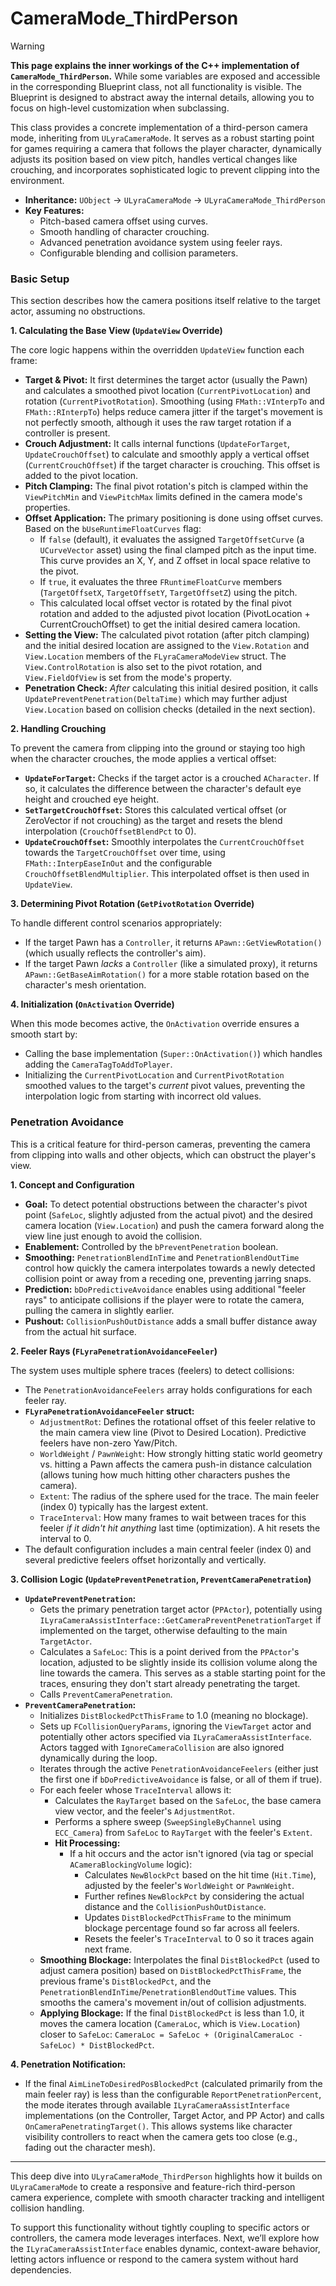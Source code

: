 # CameraMode_ThirdPerson

> [!warning]
> **This page explains the inner workings of the C++ implementation of `CameraMode_ThirdPerson`.** While some variables are exposed and accessible in the corresponding Blueprint class, not all functionality is visible. The Blueprint is designed to abstract away the internal details, allowing you to focus on high-level customization when subclassing.

This class provides a concrete implementation of a third-person camera mode, inheriting from `ULyraCameraMode`. It serves as a robust starting point for games requiring a camera that follows the player character, dynamically adjusts its position based on view pitch, handles vertical changes like crouching, and incorporates sophisticated logic to prevent clipping into the environment.

* **Inheritance:** `UObject` -> `ULyraCameraMode` -> `ULyraCameraMode_ThirdPerson`
* **Key Features:**
  * Pitch-based camera offset using curves.
  * Smooth handling of character crouching.
  * Advanced penetration avoidance system using feeler rays.
  * Configurable blending and collision parameters.

### Basic Setup

This section describes how the camera positions itself relative to the target actor, assuming no obstructions.

**1. Calculating the Base View (`UpdateView` Override)**

The core logic happens within the overridden `UpdateView` function each frame:

* **Target & Pivot:** It first determines the target actor (usually the Pawn) and calculates a smoothed pivot location (`CurrentPivotLocation`) and rotation (`CurrentPivotRotation`). Smoothing (using `FMath::VInterpTo` and `FMath::RInterpTo`) helps reduce camera jitter if the target's movement is not perfectly smooth, although it uses the raw target rotation if a controller is present.
* **Crouch Adjustment:** It calls internal functions (`UpdateForTarget`, `UpdateCrouchOffset`) to calculate and smoothly apply a vertical offset (`CurrentCrouchOffset`) if the target character is crouching. This offset is added to the pivot location.
* **Pitch Clamping:** The final pivot rotation's pitch is clamped within the `ViewPitchMin` and `ViewPitchMax` limits defined in the camera mode's properties.
* **Offset Application:** The primary positioning is done using offset curves. Based on the `bUseRuntimeFloatCurves` flag:
  * If `false` (default), it evaluates the assigned `TargetOffsetCurve` (a `UCurveVector` asset) using the final clamped pitch as the input time. This curve provides an X, Y, and Z offset in local space relative to the pivot.
  * If `true`, it evaluates the three `FRuntimeFloatCurve` members (`TargetOffsetX`, `TargetOffsetY`, `TargetOffsetZ`) using the pitch.
  * This calculated local offset vector is rotated by the final pivot rotation and added to the adjusted pivot location (PivotLocation + CurrentCrouchOffset) to get the initial desired camera location.
* **Setting the View:** The calculated pivot rotation (after pitch clamping) and the initial desired location are assigned to the `View.Rotation` and `View.Location` members of the `FLyraCameraModeView` struct. The `View.ControlRotation` is also set to the pivot rotation, and `View.FieldOfView` is set from the mode's property.
* **Penetration Check:** _After_ calculating this initial desired position, it calls `UpdatePreventPenetration(DeltaTime)` which may further adjust `View.Location` based on collision checks (detailed in the next section).

**2. Handling Crouching**

To prevent the camera from clipping into the ground or staying too high when the character crouches, the mode applies a vertical offset:

* **`UpdateForTarget`:** Checks if the target actor is a crouched `ACharacter`. If so, it calculates the difference between the character's default eye height and crouched eye height.
* **`SetTargetCrouchOffset`:** Stores this calculated vertical offset (or ZeroVector if not crouching) as the target and resets the blend interpolation (`CrouchOffsetBlendPct` to 0).
* **`UpdateCrouchOffset`:** Smoothly interpolates the `CurrentCrouchOffset` towards the `TargetCrouchOffset` over time, using `FMath::InterpEaseInOut` and the configurable `CrouchOffsetBlendMultiplier`. This interpolated offset is then used in `UpdateView`.

**3. Determining Pivot Rotation (`GetPivotRotation` Override)**

To handle different control scenarios appropriately:

* If the target Pawn has a `Controller`, it returns `APawn::GetViewRotation()` (which usually reflects the controller's aim).
* If the target Pawn _lacks_ a `Controller` (like a simulated proxy), it returns `APawn::GetBaseAimRotation()` for a more stable rotation based on the character's mesh orientation.

**4. Initialization (`OnActivation` Override)**

When this mode becomes active, the `OnActivation` override ensures a smooth start by:

* Calling the base implementation (`Super::OnActivation()`) which handles adding the `CameraTagToAddToPlayer`.
* Initializing the `CurrentPivotLocation` and `CurrentPivotRotation` smoothed values to the target's _current_ pivot values, preventing the interpolation logic from starting with incorrect old values.

### Penetration Avoidance

This is a critical feature for third-person cameras, preventing the camera from clipping into walls and other objects, which can obstruct the player's view.

**1. Concept and Configuration**

* **Goal:** To detect potential obstructions between the character's pivot point (`SafeLoc`, slightly adjusted from the actual pivot) and the desired camera location (`View.Location`) and push the camera forward along the view line just enough to avoid the collision.
* **Enablement:** Controlled by the `bPreventPenetration` boolean.
* **Smoothing:** `PenetrationBlendInTime` and `PenetrationBlendOutTime` control how quickly the camera interpolates towards a newly detected collision point or away from a receding one, preventing jarring snaps.
* **Prediction:** `bDoPredictiveAvoidance` enables using additional "feeler rays" to anticipate collisions if the player were to rotate the camera, pulling the camera in slightly earlier.
* **Pushout:** `CollisionPushOutDistance` adds a small buffer distance away from the actual hit surface.

**2. Feeler Rays (`FLyraPenetrationAvoidanceFeeler`)**

The system uses multiple sphere traces (feelers) to detect collisions:

* The `PenetrationAvoidanceFeelers` array holds configurations for each feeler ray.
* **`FLyraPenetrationAvoidanceFeeler` struct:**
  * `AdjustmentRot`: Defines the rotational offset of this feeler relative to the main camera view line (Pivot to Desired Location). Predictive feelers have non-zero Yaw/Pitch.
  * `WorldWeight` / `PawnWeight`: How strongly hitting static world geometry vs. hitting a Pawn affects the camera push-in distance calculation (allows tuning how much hitting other characters pushes the camera).
  * `Extent`: The radius of the sphere used for the trace. The main feeler (index 0) typically has the largest extent.
  * `TraceInterval`: How many frames to wait between traces for this feeler _if it didn't hit anything_ last time (optimization). A hit resets the interval to 0.
* The default configuration includes a main central feeler (index 0) and several predictive feelers offset horizontally and vertically.

**3. Collision Logic (`UpdatePreventPenetration`, `PreventCameraPenetration`)**

* **`UpdatePreventPenetration`:**
  * Gets the primary penetration target actor (`PPActor`), potentially using `ILyraCameraAssistInterface::GetCameraPreventPenetrationTarget` if implemented on the target, otherwise defaulting to the main `TargetActor`.
  * Calculates a `SafeLoc`: This is a point derived from the `PPActor`'s location, adjusted to be slightly inside its collision volume along the line towards the camera. This serves as a stable starting point for the traces, ensuring they don't start already penetrating the target.
  * Calls `PreventCameraPenetration`.
* **`PreventCameraPenetration`:**
  * Initializes `DistBlockedPctThisFrame` to 1.0 (meaning no blockage).
  * Sets up `FCollisionQueryParams`, ignoring the `ViewTarget` actor and potentially other actors specified via `ILyraCameraAssistInterface`. Actors tagged with `IgnoreCameraCollision` are also ignored dynamically during the loop.
  * Iterates through the active `PenetrationAvoidanceFeelers` (either just the first one if `bDoPredictiveAvoidance` is false, or all of them if true).
  * For each feeler whose `TraceInterval` allows it:
    * Calculates the `RayTarget` based on the `SafeLoc`, the base camera view vector, and the feeler's `AdjustmentRot`.
    * Performs a sphere sweep (`SweepSingleByChannel` using `ECC_Camera`) from `SafeLoc` to `RayTarget` with the feeler's `Extent`.
    * **Hit Processing:**
      * If a hit occurs and the actor isn't ignored (via tag or special `ACameraBlockingVolume` logic):
        * Calculates `NewBlockPct` based on the hit time (`Hit.Time`), adjusted by the feeler's `WorldWeight` or `PawnWeight`.
        * Further refines `NewBlockPct` by considering the actual distance and the `CollisionPushOutDistance`.
        * Updates `DistBlockedPctThisFrame` to the minimum blockage percentage found so far across all feelers.
        * Resets the feeler's `TraceInterval` to 0 so it traces again next frame.
  * **Smoothing Blockage:** Interpolates the final `DistBlockedPct` (used to adjust camera position) based on `DistBlockedPctThisFrame`, the previous frame's `DistBlockedPct`, and the `PenetrationBlendInTime`/`PenetrationBlendOutTime` values. This smooths the camera's movement in/out of collision adjustments.
  * **Applying Blockage:** If the final `DistBlockedPct` is less than 1.0, it moves the camera location (`CameraLoc`, which is `View.Location`) closer to `SafeLoc`: `CameraLoc = SafeLoc + (OriginalCameraLoc - SafeLoc) * DistBlockedPct`.

**4. Penetration Notification:**

* If the final `AimLineToDesiredPosBlockedPct` (calculated primarily from the main feeler ray) is less than the configurable `ReportPenetrationPercent`, the mode iterates through available `ILyraCameraAssistInterface` implementations (on the Controller, Target Actor, and PP Actor) and calls `OnCameraPenetratingTarget()`. This allows systems like character visibility controllers to react when the camera gets too close (e.g., fading out the character mesh).

***

This deep dive into `ULyraCameraMode_ThirdPerson` highlights how it builds on `ULyraCameraMode` to create a responsive and feature-rich third-person camera experience, complete with smooth character tracking and intelligent collision handling.

To support this functionality without tightly coupling to specific actors or controllers, the camera mode leverages interfaces. Next, we’ll explore how the `ILyraCameraAssistInterface` enables dynamic, context-aware behavior, letting actors influence or respond to the camera system without hard dependencies.
